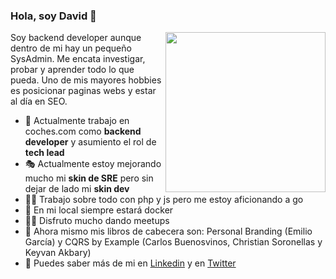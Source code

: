 ### Hola, soy David 👋

<img width=256 align="right" src="https://avatars3.githubusercontent.com/u/6871112?s=460&u=da4484808c5fdbb277ef0fe9280161f2b4423956&v=4" />

Soy backend developer aunque dentro de mi hay un pequeño SysAdmin. Me encata investigar, probar y aprender todo lo que pueda. Uno de mis mayores hobbies es posicionar paginas webs y estar al día en SEO.


- 🔨 Actualmente trabajo en coches.com como **backend developer** y asumiento el rol de **tech lead**
- 🎭 Actualmente estoy mejorando mucho mi **skin de SRE** pero sin dejar de lado mi **skin dev**
- 👷‍♂️ Trabajo sobre todo con php y js pero me estoy aficionando a go
- 🐳 En mi local siempre estará docker
- 👨‍🏫 Disfruto mucho dando meetups
- 📖 Ahora mismo mis libros de cabecera son: Personal Branding (Emilio García) y CQRS by Example (Carlos Buenosvinos, Christian Soronellas y Keyvan Akbary)
- 💬 Puedes saber más de mi en [Linkedin](https://www.linkedin.com/in/david-d%C3%ADaz-garc%C3%ADa-bb3593a3/) y en [Twitter](https://twitter.com/diazdavid_info)
